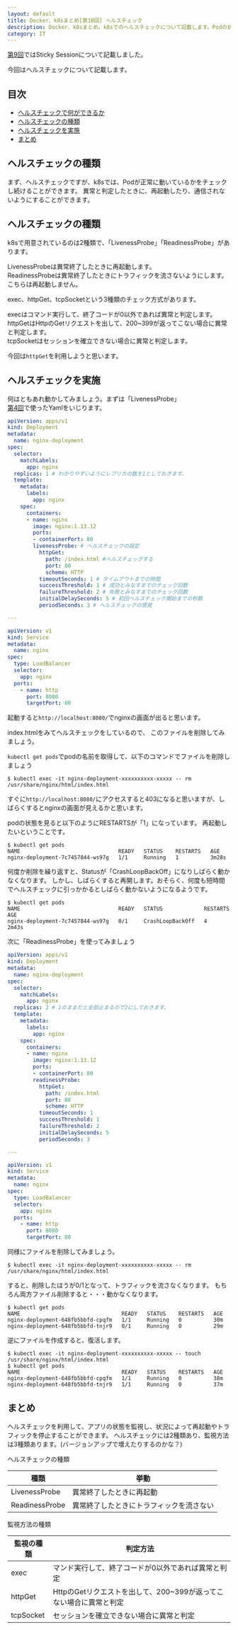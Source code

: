 ```yaml
---
layout: default
title: Docker、k8sまとめ[第10回] ヘルスチェック
description: Docker、k8sまとめ。k8sでのヘルスチェックについて記載します。Podの状態を監視して異常と判定した場合に再起動はトラフィック停止することができます。
category: IT
---
```


[第9回](/it/container/containerPart09.html)ではSticky Sessionについて記載しました。

今回はヘルスチェックについて記載します。

## 目次

- [ヘルスチェックで何ができるか](#anchor1)  
- [ヘルスチェックの種類](#anchor2)
- [ヘルスチェックを実施](#anchor3)
- [まとめ](#anchor4)

<a id="anchor1"></a>

## ヘルスチェックの種類

まず、ヘルスチェックですが、k8sでは、Podが正常に動いているかをチェックし続けることができます。
異常と判定したときに、再起動したり、通信されないようにすることができます。

<a id="anchor2"></a>

## ヘルスチェックの種類

k8sで用意されているのは2種類で、「LivenessProbe」「ReadinessProbe」があります。

LivenessProbeは異常終了したときに再起動します。  
ReadinessProbeは異常終了したときにトラフィックを流さないようにします。
こちらは再起動しません。

exec、httpGet、tcpSocketという3種類のチェック方式があります。

execはコマンド実行して、終了コードが0以外であれば異常と判定します。  
httpGetはHttpのGetリクエストを出して、200~399が返ってこない場合に異常と判定します。  
tcpSocketはセッションを確立できない場合に異常と判定します。

今回は`httpGet`を利用しようと思います。

<a id="anchor3"></a>

## ヘルスチェックを実施

何はともあれ動かしてみましょう。まずは「LivenessProbe」  
[第4回](https://mtaketani113.github.io/it/container/containerPart04.html)で使ったYamlをいじります。

```Yaml
apiVersion: apps/v1
kind: Deployment
metadata:
  name: nginx-deployment
spec:
  selector:
    matchLabels:
      app: nginx
  replicas: 1 # わかりやすいようにレプリカの数を1としておきます。
  template:
    metadata:
      labels:
        app: nginx
    spec:
      containers:
      - name: nginx
        image: nginx:1.13.12
        ports:
        - containerPort: 80
        livenessProbe: # ヘルスチェックの設定
          httpGet: 
            path: /index.html #ヘルスチェックする
            port: 80
            scheme: HTTP
          timeoutSeconds: 1 # タイムアウトまでの時間
          successThreshold: 1 # 成功とみなすまでのチェック回数
          failureThreshold: 2 # 失敗とみなすまでのチェック回数
          initialDelaySeconds: 5 # 初回ヘルスチェック開始までの秒数
          periodSeconds: 3 # ヘルスチェックの感覚

---

apiVersion: v1
kind: Service
metadata:
  name: nginx
spec:
  type: LoadBalancer
  selector:
    app: nginx
  ports:
    - name: http
      port: 8080
      targetPort: 80
```

起動すると`http://localhost:8080/`でnginxの画面が出ると思います。

index.htmlをみてヘルスチェックをしているので、
このファイルを削除してみましょう。

`kubectl get pods`でpodの名前を取得して、以下のコマンドでファイルを削除しましょう

```Shell
$ kubectl exec -it nginx-deployment-xxxxxxxxxx-xxxxx -- rm /usr/share/nginx/html/index.html
```

すぐに`http://localhost:8080/`にアクセスすると403になると思いますが、しばらくするとnginxの画面が見えるかと思います。

podの状態を見ると以下のようにRESTARTSが「1」になっています。
再起動したいということです。

```Shell
$ kubectl get pods
NAME                               READY   STATUS    RESTARTS   AGE
nginx-deployment-7c7457844-ws97g   1/1     Running   1          3m28s
```

何度か削除を繰り返すと、Statusが「CrashLoopBackOff」になりしばらく動かなくなります。
しかし、しばらくすると再開します。おそらく、何度も短時間でヘルスチェックに引っかかるとしばらく動かないようになるようです。

```Shell
$ kubectl get pods
NAME                               READY   STATUS             RESTARTS   AGE
nginx-deployment-7c7457844-ws97g   0/1     CrashLoopBackOff   4          2m43s
```

次に「ReadinessProbe」を使ってみましょう

```Yaml
apiVersion: apps/v1
kind: Deployment
metadata:
  name: nginx-deployment
spec:
  selector:
    matchLabels:
      app: nginx
  replicas: 2 # 1のままだと全部止まるので2にしておきます。
  template:
    metadata:
      labels:
        app: nginx
    spec:
      containers:
      - name: nginx
        image: nginx:1.13.12
        ports:
        - containerPort: 80
        readinessProbe:
          httpGet:
            path: /index.html
            port: 80
            scheme: HTTP
          timeoutSeconds: 1
          successThreshold: 1
          failureThreshold: 2
          initialDelaySeconds: 5
          periodSeconds: 3

---

apiVersion: v1
kind: Service
metadata:
  name: nginx
spec:
  type: LoadBalancer
  selector:
    app: nginx
  ports:
    - name: http
      port: 8080
      targetPort: 80
```

同様にファイルを削除してみましょう。

```Shell
$ kubectl exec -it nginx-deployment-xxxxxxxxxx-xxxxx -- rm /usr/share/nginx/html/index.html
```

すると、削除したほうが0/1となって、トラフィックを流さなくなります。
もちろん両方ファイル削除すると・・・動かなくなります。

```Shell
$ kubectl get pods
NAME                                READY   STATUS    RESTARTS   AGE
nginx-deployment-648fb5bbfd-cpqfm   1/1     Running   0          30m
nginx-deployment-648fb5bbfd-tnjr9   0/1     Running   0          29m
```

逆にファイルを作成すると、復活します。
```Shell
$ kubectl exec -it nginx-deployment-xxxxxxxxxx-xxxxx -- touch /usr/share/nginx/html/index.html
$ kubectl get pods
NAME                                READY   STATUS    RESTARTS   AGE
nginx-deployment-648fb5bbfd-cpqfm   1/1     Running   0          38m
nginx-deployment-648fb5bbfd-tnjr9   1/1     Running   0          37m
```

## まとめ

ヘルスチェックを利用して、アプリの状態を監視し、状況によって再起動やトラフィックを停止することができます。
ヘルスチェックには2種類あり、監視方法は3種類あります。(バージョンアップで増えたりするのかな？)

ヘルスチェックの種類

| 種類 | 挙動 |
| -- | -- |
| LivenessProbe | 異常終了したときに再起動 |
| ReadinessProbe | 異常終了したときにトラフィックを流さない |

監視方法の種類

| 監視の種類 | 判定方法 |
| -- | -- |
| exec | マンド実行して、終了コードが0以外であれば異常と判定 |
| httpGet | HttpのGetリクエストを出して、200~399が返ってこない場合に異常と判定 |
| tcpSocket | セッションを確立できない場合に異常と判定 |


